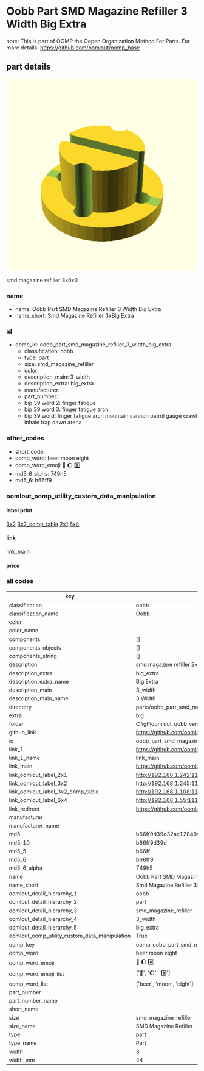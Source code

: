 # Oobb Part SMD Magazine Refiller 3 Width Big Extra  

note: This is part of OOMP the Oopen Organization Method For Parts. For more details: https://github.com/oomlout/oomp_base

##  part details
  

[![](3dpr.png)](3dpr.png)

smd magazine refiller 3x0x0



### name
* name: Oobb Part SMD Magazine Refiller 3 Width Big Extra
* name_short: Smd Magazine Refiller 3xBig Extra
### id
* oomp_id: oobb_part_smd_magazine_refiller_3_width_big_extra
  * classification: oobb
  * type: part
  * size: smd_magazine_refiller
  * color: 
  * description_main: 3_width
  * description_extra: big_extra
  * manufacturer: 
  * part_number: 
  * bip 39 word 2: finger fatigue
  * bip 39 word 3: finger fatigue arch
  * bip 39 word: finger fatigue arch mountain cannon patrol gauge crawl inhale trap dawn arena

### other_codes
* short_code: 
* oomp_word: beer moon eight
* oomp_word_emoji :beer: :moon: :eight:
* md5_6_alpha: 749h5
* md5_6: b66ff9






### oomlout_oomp_utility_custom_data_manipulation
#### label print
[3x2](http://192.168.1.245:1112/?label=oomp%20749h5)
[3x2_oomp_table](http://192.168.1.108:1112/?label=oomp%20749h5)
[2x1](http://192.168.1.242:1112/?label=oomp%20749h5)
[6x4](http://192.168.1.55:1112/?label=oomp%20749h5)    

#### link

[link_main](https://github.com/oomlout/oomlout_oobb_version_4_generated_parts/tree/main/navigation_oomp/oobb/part/smd_magazine_refiller/3_width/big_extra/part)                              

#### price







### all codes 
| key | value |  
| --- | --- |  
| classification | oobb |  
| classification_name | Oobb |  
| color |  |  
| color_name |  |  
| components | [] |  
| components_objects | [] |  
| components_string | [] |  
| description | smd magazine refiller 3x0x0 |  
| description_extra | big_extra |  
| description_extra_name | Big Extra |  
| description_main | 3_width |  
| description_main_name | 3 Width |  
| directory | parts/oobb_part_smd_magazine_refiller_3_width_big_extra |  
| extra | big |  
| folder | C:\gh\oomlout_oobb_version_4_generated_parts\parts\oobb_part_smd_magazine_refiller_3_width_big_extra |  
| github_link | https://github.com/oomlout/oomlout_oomp_part_src/tree/main/parts/oobb_part_smd_magazine_refiller_3_width_big_extra |  
| id | oobb_part_smd_magazine_refiller_3_width_big_extra |  
| link_1 | https://github.com/oomlout/oomlout_oobb_version_4_generated_parts/tree/main/navigation_oomp/oobb/part/smd_magazine_refiller/3_width/big_extra/part |  
| link_1_name | link_main |  
| link_main | https://github.com/oomlout/oomlout_oobb_version_4_generated_parts/tree/main/navigation_oomp/oobb/part/smd_magazine_refiller/3_width/big_extra/part |  
| link_oomlout_label_2x1 | http://192.168.1.242:1112/?label=oomp%20749h5 |  
| link_oomlout_label_3x2 | http://192.168.1.245:1112/?label=oomp%20749h5 |  
| link_oomlout_label_3x2_oomp_table | http://192.168.1.108:1112/?label=oomp%20749h5 |  
| link_oomlout_label_6x4 | http://192.168.1.55:1112/?label=oomp%20749h5 |  
| link_redirect | https://github.com/oomlout/oomlout_oobb_version_4_generated_parts/tree/main/parts/oobb_smd_magazine_refiller_03_ex_big |  
| manufacturer |  |  
| manufacturer_name |  |  
| md5 | b66ff9d39d32ac128490b9081614f2b7 |  
| md5_10 | b66ff9d39d |  
| md5_5 | b66ff |  
| md5_6 | b66ff9 |  
| md5_6_alpha | 749h5 |  
| name | Oobb Part SMD Magazine Refiller 3 Width Big Extra |  
| name_short | Smd Magazine Refiller 3xBig Extra |  
| oomlout_detail_hierarchy_1 | oobb |  
| oomlout_detail_hierarchy_2 | part |  
| oomlout_detail_hierarchy_3 | smd_magazine_refiller |  
| oomlout_detail_hierarchy_4 | 3_width |  
| oomlout_detail_hierarchy_5 | big_extra |  
| oomlout_oomp_utility_custom_data_manipulation | True |  
| oomp_key | oomp_oobb_part_smd_magazine_refiller_3_width_big_extra |  
| oomp_word | beer moon eight |  
| oomp_word_emoji | :beer: :moon: :eight: |  
| oomp_word_emoji_list | [':beer:', ':moon:', ':eight:'] |  
| oomp_word_list | ['beer', 'moon', 'eight'] |  
| part_number |  |  
| part_number_name |  |  
| short_name |  |  
| size | smd_magazine_refiller |  
| size_name | SMD Magazine Refiller |  
| type | part |  
| type_name | Part |  
| width | 3 |  
| width_mm | 44 |  
